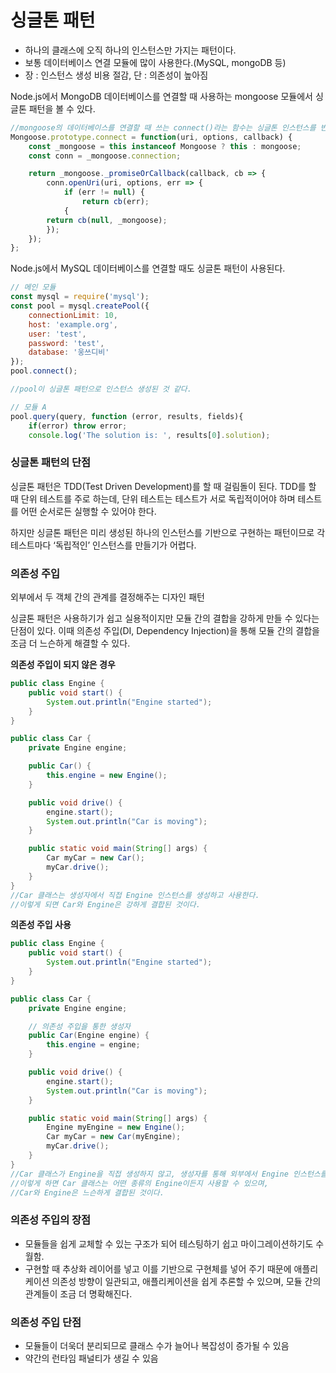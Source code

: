 # 싱글톤 패턴

- 하나의 클래스에 오직 하나의 인스턴스만 가지는 패턴이다.
- 보통 데이터베이스 연결 모듈에 많이 사용한다.(MySQL, mongoDB 등)
- 장 : 인스턴스 생성 비용 절감, 단 : 의존성이 높아짐

Node.js에서 MongoDB 데이터베이스를 연결할 때 사용하는 mongoose 모듈에서 싱글톤 패턴을 볼 수 있다.

```jsx
//mongoose의 데이터베이스를 연결할 때 쓰는 connect()라는 함수는 싱글톤 인스턴스를 반환한다.
Mongoose.prototype.connect = function(uri, options, callback) {
	const _mongoose = this instanceof Mongoose ? this : mongoose;
	const conn = _mongoose.connection;

	return _mongoose._promiseOrCallback(callback, cb => {
		conn.openUri(uri, options, err => {
			if (err != null) {
				return cb(err);
			{
		return cb(null, _mongoose);
		});
	});
};
```

Node.js에서 MySQL 데이터베이스를 연결할 때도 싱글톤 패턴이 사용된다.

```jsx
// 메인 모듈
const mysql = require('mysql');
const pool = mysql.createPool({
	connectionLimit: 10,
	host: 'example.org',
	user: 'test',
	password: 'test',
	database: '웅쓰디비'
});
pool.connect();

//pool이 싱글톤 패턴으로 인스턴스 생성된 것 같다.

// 모듈 A
pool.query(query, function (error, results, fields){
	if(error) throw error;
	console.log('The solution is: ', results[0].solution);
```

### 싱글톤 패턴의 단점

싱글톤 패턴은 TDD(Test Driven Development)를 할 때 걸림돌이 된다. TDD를 할 때 단위 테스트를 주로 하는데, 단위 테스트는 테스트가 서로 독립적이어야 하며 테스트를 어떤 순서로든 실행할 수 있어야 한다.

하지만 싱글톤 패턴은 미리 생성된 하나의 인스턴스를 기반으로 구현하는 패턴이므로 각 테스트마다 ‘독립적인’ 인스턴스를 만들기가 어렵다.

### 의존성 주입

외부에서 두 객체 간의 관계를 결정해주는 디자인 패턴

싱글톤 패턴은 사용하기가 쉽고 실용적이지만 모듈 간의 결합을 강하게 만들 수 있다는 단점이 있다. 이때 의존성 주입(DI, Dependency Injection)을 통해 모듈 간의 결합을 조금 더 느슨하게 해결할 수 있다.

**의존성 주입이 되지 않은 경우**

```java
public class Engine {
    public void start() {
        System.out.println("Engine started");
    }
}

public class Car {
    private Engine engine;

    public Car() {
        this.engine = new Engine();
    }

    public void drive() {
        engine.start();
        System.out.println("Car is moving");
    }

    public static void main(String[] args) {
        Car myCar = new Car();
        myCar.drive();
    }
}
//Car 클래스는 생성자에서 직접 Engine 인스턴스를 생성하고 사용한다. 
//이렇게 되면 Car와 Engine은 강하게 결합된 것이다.
```

**의존성 주입 사용**

```java
public class Engine {
    public void start() {
        System.out.println("Engine started");
    }
}

public class Car {
    private Engine engine;

    // 의존성 주입을 통한 생성자
    public Car(Engine engine) {
        this.engine = engine;
    }

    public void drive() {
        engine.start();
        System.out.println("Car is moving");
    }

    public static void main(String[] args) {
        Engine myEngine = new Engine();
        Car myCar = new Car(myEngine);
        myCar.drive();
    }
}
//Car 클래스가 Engine을 직접 생성하지 않고, 생성자를 통해 외부에서 Engine 인스턴스를 주입받는다.
//이렇게 하면 Car 클래스는 어떤 종류의 Engine이든지 사용할 수 있으며, 
//Car와 Engine은 느슨하게 결합된 것이다.
```

### 의존성 주입의 장점

- 모듈들을 쉽게 교체할 수 있는 구조가 되어 테스팅하기 쉽고 마이그레이션하기도 수월함.
- 구현할 때 추상화 레이어를 넣고 이를 기반으로 구현체를 넣어 주기 때문에 애플리케이션 의존성 방향이 일관되고, 애플리케이션을 쉽게 추론할 수 있으며, 모듈 간의 관계들이 조금 더 명확해진다.

### 의존성 주입 단점

- 모듈들이 더욱더 분리되므로 클래스 수가 늘어나 복잡성이 증가될 수 있음
- 약간의 런타임 패널티가 생길 수 있음